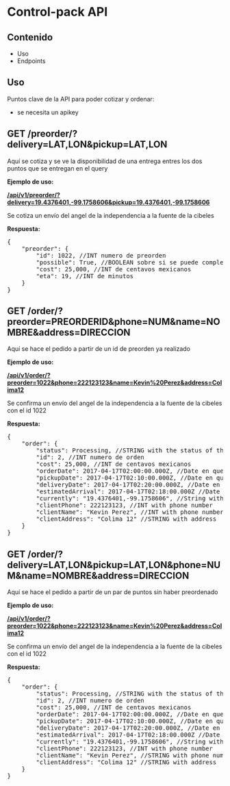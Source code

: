 # Control-pack API

## Contenido

- Uso
- Endpoints


## Uso
Puntos clave de la API para poder cotizar y ordenar:

- se necesita un apikey

## GET /preorder/?delivery=LAT,LON&pickup=LAT,LON

Aquí se cotiza y se ve la disponibilidad de una entrega entres los dos puntos que se entregan en el query 
 

__Ejemplo de uso:__
 
[**/api/v1/preorder/?delivery=19.4376401,-99.1758606&pickup=19.4376401,-99.1758606**]()

Se cotiza un envío del angel de la independencia a la fuente de la cibeles  

**Respuesta:**
<pre>
{
    "preorder": {
    	"id": 1022, //INT numero de preorden
		"possible": True, //BOOLEAN sobre si se puede completar
		"cost": 25,000, //INT de centavos mexicanos
		"eta": 19, //INT de minutos
    }
}
</pre>

## GET /order/?preorder=PREORDERID&phone=NUM&name=NOMBRE&address=DIRECCION


Aquí se hace el pedido a partir de un id de preorden ya realizado 

__Ejemplo de uso:__
 
[**/api/v1/order/?preorder=1022&phone=222123123&name=Kevin%20Perez&address=Colima12**]()

Se confirma un envío del angel de la independencia a la fuente de la cibeles con el id 1022 

**Respuesta:**
<pre>
{
    "order": {
    	"status": Processing, //STRING with the status of the order
    	"id": 2, //INT numero de orden
    	"cost": 25,000, //INT de centavos mexicanos
		"orderDate": 2017-04-17T02:00:00.000Z, //Date en que se pidió
		"pickupDate": 2017-04-17T02:10:00.000Z, //Date en que se recogió
		"deliveryDate": 2017-04-17T02:20:00.000Z, //Date en que se entregó
		"estimatedArrival": 2017-04-17T02:18:00.000Z //Date estimada entrega
		"currently": "19.4376401,-99.1758606", //String with live coordinates
		"clientPhone": 222123123, //INT with phone number
		"clientName": "Kevin Perez", //INT with phone number
		"clientAddress": "Colima 12" //STRING with address
    }
}
</pre>

## GET /order/?delivery=LAT,LON&pickup=LAT,LON&phone=NUM&name=NOMBRE&address=DIRECCION


Aquí se hace el pedido a partir de un par de puntos sin haber preordenado  

__Ejemplo de uso:__
 
[**/api/v1/order/?preorder=1022&phone=222123123&name=Kevin%20Perez&address=Colima12**]()

Se confirma un envío del angel de la independencia a la fuente de la cibeles con el id 1022 

**Respuesta:**
<pre>
{
    "order": {
    	"status": Processing, //STRING with the status of the order
    	"id": 2, //INT numero de orden
    	"cost": 25,000, //INT de centavos mexicanos
		"orderDate": 2017-04-17T02:00:00.000Z, //Date en que se pidió
		"pickupDate": 2017-04-17T02:10:00.000Z, //Date en que se recogió
		"deliveryDate": 2017-04-17T02:20:00.000Z, //Date en que se entregó
		"estimatedArrival": 2017-04-17T02:18:00.000Z //Date estimada entrega
		"currently": "19.4376401,-99.1758606", //String with live coordinates
		"clientPhone": 222123123, //INT with phone number
		"clientName": "Kevin Perez", //STRING with phone number
		"clientAddress": "Colima 12" //STRING with address
    }
}
</pre>



